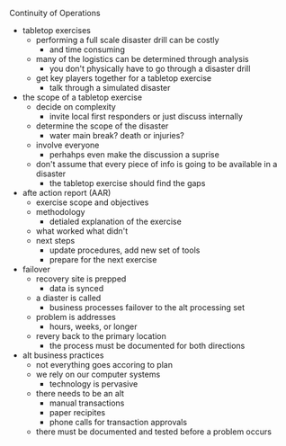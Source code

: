 Continuity of Operations 

* tabletop exercises 
	* performing a full scale disaster drill can be costly 
		* and time consuming 
	* many of the logistics can be determined through analysis 
		* you don't physically have to go through a disaster drill
	* get key players together for a tabletop exercise 
		* talk through a simulated disaster 
* the scope of a tabletop exercise 
	* decide on complexity 
		* invite local first responders or just discuss internally 
	* determine the scope of the disaster 
		* water main break? death or injuries?
	* involve everyone 
		* perhahps even make the discussion a suprise 
	* don't assume that every piece of info is going to be available in a disaster 
		* the tabletop exercise should find the gaps 
* afte action report (AAR)
	* exercise scope and objectives 
	* methodology 
		* detialed explanation of the exercise 
	* what worked what didn't 
	* next steps 
		* update procedures, add new set of tools 
		* prepare for the next exercise 
* failover 
	* recovery site is prepped 
		* data is synced
	* a diaster is called 
		* business processes failover to the alt processing set 
	* problem is addresses 
		* hours, weeks, or longer 
	* revery back to the primary location 
		* the process must be documented for both directions 
* alt business practices 
	* not everything goes accoring to plan 
	* we rely on our computer systems 
		* technology is pervasive 
	* there needs to be an alt 
		* manual transactions 
		* paper recipites 
		* phone calls for transaction approvals 
	* there must be documented and tested before a problem occurs 